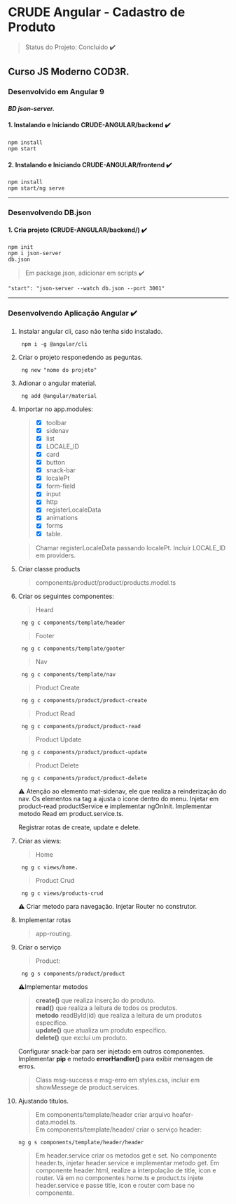# CRUDE Angular - Cadastro de Produto
> Status do Projeto: Concluido **:heavy_check_mark:**
## Curso JS Moderno COD3R.
### Desenvolvido em Angular 9 
#### _BD json-server._

#### 1. Instalando e Iniciando CRUDE-ANGULAR/backend :heavy_check_mark:
	npm install   
	npm start  
   
#### 2. Instalando e Iniciando CRUDE-ANGULAR/frontend :heavy_check_mark:
	npm install  
	npm start/ng serve  

________________________________________________________________________________________________________
### Desenvolvendo DB.json

#### 1. Cria projeto (CRUDE-ANGULAR/backend/) :heavy_check_mark:
	npm init 
	npm i json-server
	db.json 
> Em package.json, adicionar em scripts :heavy_check_mark:
	
	"start": "json-server --watch db.json --port 3001" 
    
________________________________________________________________________________________________________
### Desenvolvendo Aplicação Angular :heavy_check_mark:

1. Instalar angular cli, caso não tenha sido instalado.    
	
		npm i -g @angular/cli     

2. Criar o projeto responedendo as peguntas.
	
		ng new "nome do projeto"

3. Adionar o angular material.
	
		ng add @angular/material

4. Importar no app.modules:  

	> - [X] toolbar 
	> - [X] sidenav
	> - [X] list 
	> - [X] LOCALE_ID
	> - [X] card 
	> - [X] button 
	> - [X] snack-bar 
	> - [X] localePt  
	> - [X] form-field 
	> - [X] input 
	> - [X] http 
	> - [X] registerLocaleData 
	> - [X] animations 
	> - [X] forms 
	> - [X] table.
	
	> Chamar registerLocaleData passando localePt.
	> Incluir LOCALE_ID em providers.

5. Criar classe products 
	> components/product/product/products.model.ts


6. Criar os seguintes componentes:
	> Heard 
	
		ng g c components/template/header
	
	> Footer
	
		ng g c components/template/gooter
	
	> Nav
	
		ng g c components/template/nav
	
	> Product Create
	
		ng g c components/product/product-create
	
	> Product Read
		
		ng g c components/product/product-read
	
	> Product Update

		ng g c components/product/product-update

	> Product Delete

		ng g c components/product/product-delete
	
	  :warning: Atenção ao elemento mat-sidenav, ele que
	       realiza a reinderização do nav.
	       Os elementos na tag a ajusta o icone dentro do menu.
	       Injetar em product-read productService e implementar ngOnInit.
	       Implementar metodo Read em product.service.ts.
		  
    Registrar rotas de create, update e delete.        

7. Criar as views:
	> Home
								
		ng g c views/home.
			
	> Product Crud
		
		ng g c views/products-crud
	
	 :warning: Criar metodo para navegação.
	         Injetar Router no construtor.

8. Implementar rotas
	> app-routing.

9. Criar o serviço
	> Product:

		ng g s components/product/product
	
	:warning:Implementar metodos  
	> **create()** que realiza inserção do produto.  
	 **read()** que realiza a leitura de todos os produtos.  
	 **metodo** readById(id) que realiza a leitura de um produtos específico.  
	 **update()** que atualiza um produto específico.  
	 **delete()** que exclui um produto.

	Configurar snack-bar para ser injetado em outros componentes.  
	Implementar **pip** e metodo **errorHandler()** para exibir mensagen de erros.
	> Class msg-success e msg-erro em styles.css, incluir em showMessege de product.services.  
	 
10. Ajustando titulos.
	> Em components/template/header criar arquivo heafer-data.model.ts.  
	> Em components/template/header/ criar o serviço header: 
	
		ng g s components/template/header/header  
			
	> Em header.service criar os metodos get e set.
	> No componente header.ts, injetar header.service e implementar metodo get. 
	> Em componente header.html, realize a interpolação de title, icon e router.
	> Vá em no componentes home.ts e product.ts injete header.service e passe 
	title, icon e router com base no componente. 
	
